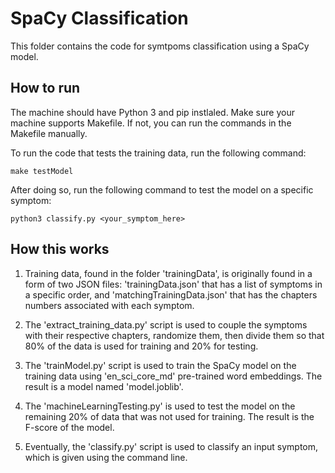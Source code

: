 # SpaCy Classification

This folder contains the code for symtpoms classification using a SpaCy model.

## How to run


The machine should have Python 3 and pip instlaled.
Make sure your machine supports Makefile. If not, you can run the commands in the Makefile manually.

To run the code that tests the training data, run the following command:
    
    make testModel
After doing so, run the following command to test the model on a specific symptom:
    
    python3 classify.py <your_symptom_here>

## How this works

1. Training data, found in the folder 'trainingData', is originally found in a form of two JSON files: 'trainingData.json' that has a list of symptoms in a specific order, and 'matchingTrainingData.json' that has the chapters numbers associated with each symptom.


2.  The 'extract_training_data.py' script is used to couple the symptoms with their respective chapters, randomize them, then divide them so that 80% of the data is used for training and 20% for testing.


3. The 'trainModel.py' script is used to train the SpaCy model on the training data using 'en_sci_core_md' pre-trained word embeddings. The result is a model named 'model.joblib'.


4. The 'machineLearningTesting.py' is used to test the model on the remaining 20% of data that was not used for training. The result is the F-score of the model.


5. Eventually, the 'classify.py' script is used to classify an input symptom, which is given using the command line.


